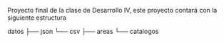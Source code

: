 Proyecto final de la clase de Desarrollo IV, este proyecto contará con la siguiente estructura

datos
├── json
└── csv
    ├── areas
    └── catalogos
